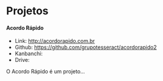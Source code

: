 # Projetos

#### Acordo Rápido

- Link: http://acordorapido.com.br
- Github: https://github.com/grupotesseract/acordorapido2
- Kanbanchi:
- Drive: 

O Acordo Rápido é um projeto...

<!--stackedit_data:
eyJoaXN0b3J5IjpbLTIwMTAyNjY3NzddfQ==
-->
